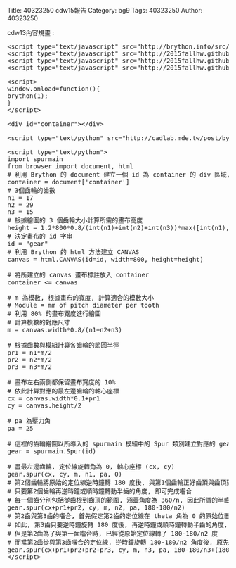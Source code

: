Title: 40323250 cdw15報告 
Category: bg9 
Tags: 40323250 
Author: 40323250 

cdw13內容規畫 :  
<!-- PELICAN_END_SUMMARY -->



<pre class="brush: python">
&lt;script type="text/javascript" src="http://brython.info/src/brython_dist.js"&gt;&lt;/script&gt;
&lt;script type="text/javascript" src="http://2015fallhw.github.io/cptocadp/static/Cango-8v03.js"&gt;&lt;/script&gt;
&lt;script type="text/javascript" src="http://2015fallhw.github.io/cptocadp/static/Cango2D-7v01-min.js"&gt;&lt;/script&gt;
&lt;script type="text/javascript" src="http://2015fallhw.github.io/cptocadp/static/gearUtils-05.js"&gt;&lt;/script&gt;

&lt;script&gt;
window.onload=function(){
brython(1);
}
&lt;/script&gt;

&lt;div id="container"&gt;&lt;/div&gt;

&lt;script type="text/python" src="http://cadlab.mde.tw/post/by/spur.js" id="spurmain"&gt;&lt;/script&gt;

&lt;script type="text/python"&gt;
import spurmain
from browser import document, html
# 利用 Brython 的 document 建立一個 id 為 container 的 div 區域, 然後在其中放入對應的 html 標註
container = document['container']
# 3個齒輪的齒數
n1 = 17
n2 = 29
n3 = 15
# 根據繪圖的 3 個齒輪大小計算所需的畫布高度
height = 1.2*800*0.8/(int(n1)+int(n2)+int(n3))*max([int(n1), int(n2), int(n3)])
# 決定畫布的 id 字串
id = "gear"
# 利用 Brython 的 html 方法建立 CANVAS
canvas = html.CANVAS(id=id, width=800, height=height)

# 將所建立的 canvas 畫布標註放入 container
container &lt;= canvas

# m 為模數, 根據畫布的寬度, 計算適合的模數大小
# Module = mm of pitch diameter per tooth
# 利用 80% 的畫布寬度進行繪圖
# 計算模數的對應尺寸
m = canvas.width*0.8/(n1+n2+n3)

# 根據齒數與模組計算各齒輪的節圓半徑
pr1 = n1*m/2
pr2 = n2*m/2
pr3 = n3*m/2

# 畫布左右兩側都保留畫布寬度的 10%
# 依此計算對應的最左邊齒輪的軸心座標
cx = canvas.width*0.1+pr1
cy = canvas.height/2

# pa 為壓力角
pa = 25

# 這裡的齒輪繪圖以所導入的 spurmain 模組中的 Spur 類別建立對應的 gear 變數, 且宣告畫布 id
gear = spurmain.Spur(id)

# 畫最左邊齒輪, 定位線旋轉角為 0, 軸心座標 (cx, cy)
gear.spur(cx, cy, m, n1, pa, 0)
# 第2個齒輪將原始的定位線逆時鐘轉 180 度後, 與第1個齒輪正好齒頂與齒頂對齊
# 只要第2個齒輪再逆時鐘或順時鐘轉動半齒的角度, 即可完成囓合
# 每一個齒分別包括從齒根到齒頂的範圍, 涵蓋角度為 360/n, 因此所謂的半齒角度為 180/n
gear.spur(cx+pr1+pr2, cy, m, n2, pa, 180-180/n2)
# 第2齒與第3齒的囓合, 首先假定第2齒的定位線在 theta 角為 0 的原始位置
# 如此, 第3齒只要逆時鐘旋轉 180 度後, 再逆時鐘或順時鐘轉動半齒的角度, 即可與第2齒囓合
# 但是第2齒為了與第一齒囓合時, 已經從原始定位線轉了 180-180/n2 度
# 而當第2齒從與第3齒囓合的定位線, 逆時鐘旋轉 180-180/n2 角度後, 原先囓合的第3齒必須要再配合旋轉 (180-180/n2 )*n2/n3
gear.spur(cx+pr1+pr2+pr2+pr3, cy, m, n3, pa, 180-180/n3+(180-180/n2)*n2/n3)
&lt;/script&gt;
</pre>